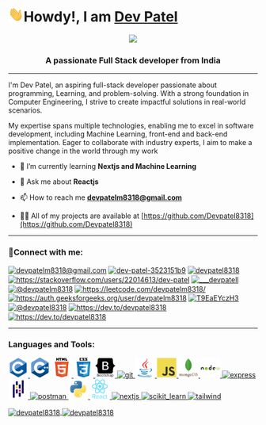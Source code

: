 
<h1> <img src="https://raw.githubusercontent.com/ABSphreak/ABSphreak/master/gifs/Hi.gif" height="30px">Howdy!, I am <a href="https://github.com/Defcon27">Dev Patel</a> </h1>
</h1>

<div id="header" align="center">
  <img src="https://media.giphy.com/media/M9gbBd9nbDrOTu1Mqx/giphy.gif" width="100"/>
</div>
<h3 align="center">A passionate Full Stack developer from India</h3>
<hr>

<p>
  
I'm Dev Patel, an aspiring full-stack developer passionate about programming, Learning, and problem-solving. With a strong foundation in Computer Engineering, I strive to create impactful solutions in real-world scenarios.
  
My expertise spans multiple technologies, enabling me to excel in software development, including Machine Learning, front-end  and back-end  implementation. Eager to collaborate with industry experts, I aim to make a positive change in the world through my work
</p>

- 🌱 I’m currently learning **Nextjs and Machine Learning**

- 💬 Ask me about **Reactjs**

- 📫 How to reach me **devpatelm8318@gmail.com**
- 👨‍💻 All of my projects are available at [https://github.com/Devpatel8318](https://github.com/Devpatel8318)
<hr>
<h3 align="left">🔗Connect with me:</h3>
<p align="left">


<a href="mailto:devpatelm8318@gmail.com" target="blank"><img  align="center"  height="30" width="40"  src="https://cdn.worldvectorlogo.com/logos/gmail-icon.svg" alt="devpatelm8318@gmail.com"></a>
<a href="https://linkedin.com/in/dev-patel-3523151b9" target="blank"><img align="center" src="https://raw.githubusercontent.com/rahuldkjain/github-profile-readme-generator/master/src/images/icons/Social/linked-in-alt.svg" alt="dev-patel-3523151b9" height="30" width="40" /></a>
<a href="https://twitter.com/devpatel8318" target="blank"><img align="center" src="https://raw.githubusercontent.com/rahuldkjain/github-profile-readme-generator/master/src/images/icons/Social/twitter.svg" alt="devpatel8318" height="30" width="40" /></a>
<a href="https://stackoverflow.com/users/https://stackoverflow.com/users/22014613/dev-patel" target="blank"><img align="center" src="https://raw.githubusercontent.com/rahuldkjain/github-profile-readme-generator/master/src/images/icons/Social/stack-overflow.svg" alt="https://stackoverflow.com/users/22014613/dev-patel" height="30" width="40" /></a>
<a href="https://instagram.com/___devpatell" target="blank"><img align="center" src="https://raw.githubusercontent.com/rahuldkjain/github-profile-readme-generator/master/src/images/icons/Social/instagram.svg" alt="___devpatell" height="30" width="40" /></a>
<a href="https://www.hackerrank.com/@devpatelm8318" target="blank"><img align="center" src="https://raw.githubusercontent.com/rahuldkjain/github-profile-readme-generator/master/src/images/icons/Social/hackerrank.svg" alt="@devpatelm8318" height="30" width="40" /></a>
<a href="https://www.leetcode.com/https://leetcode.com/devpatelm8318/" target="blank"><img align="center" src="https://raw.githubusercontent.com/rahuldkjain/github-profile-readme-generator/master/src/images/icons/Social/leet-code.svg" alt="https://leetcode.com/devpatelm8318/" height="30" width="40" /></a>
<a href="https://auth.geeksforgeeks.org/user/https://auth.geeksforgeeks.org/user/devpatelm8318" target="blank"><img align="center" src="https://raw.githubusercontent.com/rahuldkjain/github-profile-readme-generator/master/src/images/icons/Social/geeks-for-geeks.svg" alt="https://auth.geeksforgeeks.org/user/devpatelm8318" height="30" width="40" /></a>
<a href="https://discord.gg/T9EaEYczH3" target="blank"><img align="center" src="https://raw.githubusercontent.com/rahuldkjain/github-profile-readme-generator/master/src/images/icons/Social/discord.svg" alt="T9EaEYczH3" height="30" width="40" /></a>
  <a href="https://codepen.io/@devpatel8318" target="blank"><img align="center" src="https://raw.githubusercontent.com/rahuldkjain/github-profile-readme-generator/master/src/images/icons/Social/codepen.svg" alt="@devpatel8318" height="30" width="40" /></a>
<a href="https://dev.to/https://dev.to/devpatel8318" target="blank"><img align="center" src="https://raw.githubusercontent.com/rahuldkjain/github-profile-readme-generator/master/src/images/icons/Social/devto.svg" alt="https://dev.to/devpatel8318" height="30" width="40" /></a>
<a href="https://telegram.me/Dev_patel_8318/" target="blank"><img align="center" src="https://upload.wikimedia.org/wikipedia/commons/thumb/8/82/Telegram_logo.svg/1024px-Telegram_logo.svg.png?20220101141644" alt="https://dev.to/devpatel8318" height="30"  /></a> 

</p>
<hr>

<h3 align="left">Languages and Tools:</h3>
<p align="left"> 
  
  <a href="https://www.cprogramming.com/" target="_blank" rel="noreferrer"> <img src="https://raw.githubusercontent.com/devicons/devicon/master/icons/c/c-original.svg" alt="c" width="40" height="40"/> </a> 
  <a href="https://www.w3schools.com/cpp/" target="_blank" rel="noreferrer"> <img src="https://raw.githubusercontent.com/devicons/devicon/master/icons/cplusplus/cplusplus-original.svg" alt="cplusplus" width="40" height="40"/></a> 
  <a href="https://www.w3.org/html/" target="_blank" rel="noreferrer"> <img src="https://raw.githubusercontent.com/devicons/devicon/master/icons/html5/html5-original-wordmark.svg" alt="html5" width="40" height="40"/> </a> 
  <a href="https://www.w3schools.com/css/" target="_blank" rel="noreferrer"> <img src="https://raw.githubusercontent.com/devicons/devicon/master/icons/css3/css3-original-wordmark.svg" alt="css3" width="40" height="40"/> </a> 
  <a href="https://getbootstrap.com" target="_blank" rel="noreferrer"> <img src="https://raw.githubusercontent.com/devicons/devicon/master/icons/bootstrap/bootstrap-plain-wordmark.svg" alt="bootstrap" width="40" height="40"/> </a> 
  <a href="https://git-scm.com/" target="_blank" rel="noreferrer"> <img src="https://www.vectorlogo.zone/logos/git-scm/git-scm-icon.svg" alt="git" width="40" height="40"/> </a> 
  <a href="https://www.java.com" target="_blank" rel="noreferrer"> <img src="https://raw.githubusercontent.com/devicons/devicon/master/icons/java/java-original.svg" alt="java" width="40" height="40"/> </a> 
  <a href="https://developer.mozilla.org/en-US/docs/Web/JavaScript" target="_blank" rel="noreferrer"> <img src="https://raw.githubusercontent.com/devicons/devicon/master/icons/javascript/javascript-original.svg" alt="javascript"          width="40" height="40"/> </a> 
  <a href="https://www.mongodb.com/" target="_blank" rel="noreferrer"> <img src="https://raw.githubusercontent.com/devicons/devicon/master/icons/mongodb/mongodb-original-wordmark.svg" alt="mongodb" width="40" height="40"/> </a> <a      href="https://nodejs.org" target="_blank" rel="noreferrer"> <img src="https://raw.githubusercontent.com/devicons/devicon/master/icons/nodejs/nodejs-original-wordmark.svg" alt="nodejs" width="40" height="40"/> </a> 
  <a href="https://expressjs.com" target="_blank" rel="noreferrer"> <img src="https://youteam.io/blog/wp-content/uploads/2022/04/expressjs_logo.png" alt="express" height="40"/> </a>
  <a href="https://pandas.pydata.org/" target="_blank" rel="noreferrer"> <img src="https://raw.githubusercontent.com/devicons/devicon/2ae2a900d2f041da66e950e4d48052658d850630/icons/pandas/pandas-original.svg" alt="pandas"           width="40" height="40"/> </a> 
  <a href="https://postman.com" target="_blank" rel="noreferrer"> <img src="https://www.vectorlogo.zone/logos/getpostman/getpostman-icon.svg" alt="postman" width="40" height="40"/> </a> 
  <a href="https://www.python.org" target="_blank" rel="noreferrer"> <img src="https://raw.githubusercontent.com/devicons/devicon/master/icons/python/python-original.svg" alt="python" width="40" height="40"/> </a> 
  <a href="https://reactjs.org/" target="_blank" rel="noreferrer"> <img src="https://raw.githubusercontent.com/devicons/devicon/master/icons/react/react-original-wordmark.svg" alt="react" width="40" height="40"/> </a>
  <a href="https://nextjs.org/" target="_blank" rel="noreferrer"> <img src="https://encrypted-tbn0.gstatic.com/images?q=tbn:ANd9GcS7gmv65nxUV9rPmaJRuu4GL77Czoqvh9Qv0g&usqp=CAU" alt="nextjs" width="40" height="40"/> </a> 
  <a href="https://scikit-learn.org/" target="_blank" rel="noreferrer"> <img src="https://upload.wikimedia.org/wikipedia/commons/0/05/Scikit_learn_logo_small.svg" alt="scikit_learn" width="40" height="40"/> </a>
  <a href="https://tailwindcss.com/" target="_blank" rel="noreferrer"> <img src="https://www.vectorlogo.zone/logos/tailwindcss/tailwindcss-icon.svg" alt="tailwind" width="40" height="40"/> </a> </p>


<div>
  <a href="https://github.com/Devpatel8318">
    <img align="center" src="https://github-readme-stats.vercel.app/api?username=devpatel8318&show_icons=trueshow_icons=true&hide_border=true&&count_private=true&include_all_commits=true&theme=vue" alt="devpatel8318" />
  </a>
  <a href="https://github.com/Devpatel8318">
    <img align="center" src="https://github-readme-streak-stats.herokuapp.com/?user=devpatel8318&" alt="devpatel8318" />
  </a>
</div>
